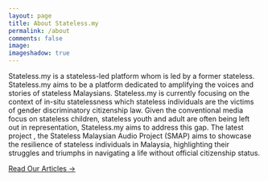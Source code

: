 ```yaml
---
layout: page
title: About Stateless.my 
permalink: /about
comments: false
image: 
imageshadow: true
---
```


Stateless.my is a stateless-led platform whom is led by a former stateless. Stateless.my aims to be a platform dedicated to amplifying the voices and stories of stateless Malaysians. Stateless.my is currently focusing on the context of in-situ statelessness which stateless individuals are the victims of gender discriminatory citizenship law. Given the conventional media focus on stateless children, stateless youth and adult are often being left out in representation, Stateless.my aims to address this gap. The latest project , the Stateless Malaysian Audio Project (SMAP) aims to showcase the resilience of stateless individuals in Malaysia, highlighting their struggles and triumphs in navigating a life without official citizenship status.

<a href="http://stateless.my" class="btn btn-dark"> Read Our Articles &rarr;</a>

